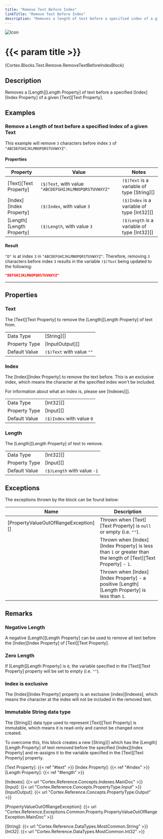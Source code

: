 ```yaml
---
title: "Remove Text Before Index"
linkTitle: "Remove Text Before Index"
description: "Removes a length of text before a specified index of a given text."
---
```


![Icon](/blocks/text-remove-block-icon.png)

# {{< param title >}}

<p class="namespace">(Cortex.Blocks.Text.Remove.RemoveTextBeforeIndexBlock)</p>

## Description

Removes a [Length][Length Property] of text before a specified [Index][Index Property] of a given [Text][Text Property].

## Examples

### Remove a Length of text before a specified Index of a given Text

This example will remove `3` characters before index `3` of `"ABCDEFGHIJKLMNOPQRSTUVWXYZ"`.

#### Properties

| Property           | Value                     | Notes                                    |
|--------------------|---------------------------|------------------------------------------|
| [Text][Text Property] | `($)Text`, with value `"ABCDEFGHIJKLMNOPQRSTUVWXYZ"` | `($)Text` is a variable of type [String][] |
| [Index][Index Property] | `($)Index`, with value `3` | `($)Index` is a variable of type [Int32][] |
| [Length][Length Property] | `($)Length`, with value `3` | `($)Length` is a variable of type [Int32][] |

#### Result

`"D"` is at index `3` in `"ABCDEFGHIJKLMNOPQRSTUVWXYZ"`. Therefore, removing `3` characters before index `3` results in the variable `($)Text` being updated to the following:

```json
"DEFGHIJKLMNOPQRSTUVWXYZ"
```

***

## Properties

### Text

The [Text][Text Property] to remove the [Length][Length Property] of text from.
  
| | |
|--------------------|---------------------------|
| Data Type | [String][] |
| Property Type | [InputOutput][] |
| Default Value | `($)Text` with value `""` |

### Index

The [Index][Index Property] to remove the text before. This is an exclusive index, which means the character at the specified index won't be included.

For information about what an index is, please see [Indexes][].

| | |
|--------------------|---------------------------|
| Data Type | [Int32][] |
| Property Type | [Input][] |
| Default Value | `($)Index` with value `0` |

### Length

The [Length][Length Property] of text to remove.

| | |
|--------------------|---------------------------|
| Data Type | [Int32][] |
| Property Type | [Input][] |
| Default Value | `($)Length` with value `-1` |

## Exceptions

The exceptions thrown by the block can be found below:

| Name     | Description |
|----------|----------|
| [PropertyValueOutOfRangeException][] | Thrown when [Text][Text Property] is `null` or empty (i.e. `""`). |
| | Thrown when [Index][Index Property] is less than `1` or greater than the length of [Text][Text Property] - `1`. |
| | Thrown when [Index][Index Property] - a positive [Length][Length Property] is less than `1`. |

## Remarks

### Negative Length

A negative [Length][Length Property] can be used to remove all text before the [Index][Index Property] of [Text][Text Property].

### Zero Length

If [Length][Length Property] is `0`, the variable specified in the [Text][Text Property] property will be set to empty (i.e. `""`).

### Index is exclusive

The [Index][Index Property] property is an exclusive [index][Indexes], which means the character at the index will not be included in the removed text.

### Immutable String data type

The [String][] data type used to represent [Text][Text Property] is immutable, which means it is read-only and cannot be changed once created.

To overcome this, this block creates a new [String][] which has the [Length][Length Property] of text removed before the specified [Index][Index Property] and re-assigns it to the variable specified in the [Text][Text Property] property.  

[Text Property]: {{< ref "#text" >}}
[Index Property]: {{< ref "#index" >}}
[Length Property]: {{< ref "#length" >}}

[Indexes]: {{< url "Cortex.Reference.Concepts.Indexes.MainDoc" >}}
[Input]: {{< url "Cortex.Reference.Concepts.PropertyType.Input" >}}
[InputOutput]: {{< url "Cortex.Reference.Concepts.PropertyType.Output" >}}

[PropertyValueOutOfRangeException]: {{< url "Cortex.Reference.Exceptions.Common.Property.PropertyValueOutOfRangeException.MainDoc" >}}

[String]: {{< url "Cortex.Reference.DataTypes.MostCommon.String" >}}
[Int32]: {{< url "Cortex.Reference.DataTypes.MostCommon.Int32" >}}
